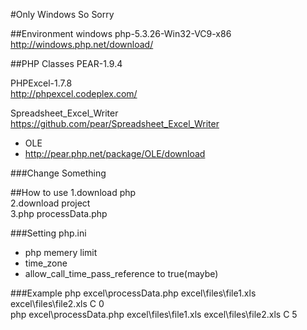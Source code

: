 #Only Windows So Sorry

##Environment
windows
php-5.3.26-Win32-VC9-x86<br />
http://windows.php.net/download/

##PHP Classes
PEAR-1.9.4<br />

PHPExcel-1.7.8<br />
http://phpexcel.codeplex.com/

Spreadsheet_Excel_Writer<br />
https://github.com/pear/Spreadsheet_Excel_Writer<br />
+ OLE
+ http://pear.php.net/package/OLE/download

###Change Something

##How to use
1.download php<br />
2.download project<br />
3.php processData.php<br />

###Setting
php.ini<br />
+ php memery limit
+ time_zone
+ allow_call_time_pass_reference to true(maybe)

###Example
php excel\processData.php excel\files\file1.xls excel\files\file2.xls C 0<br />
php excel\processData.php excel\files\file1.xls excel\files\file2.xls C 5<br />
